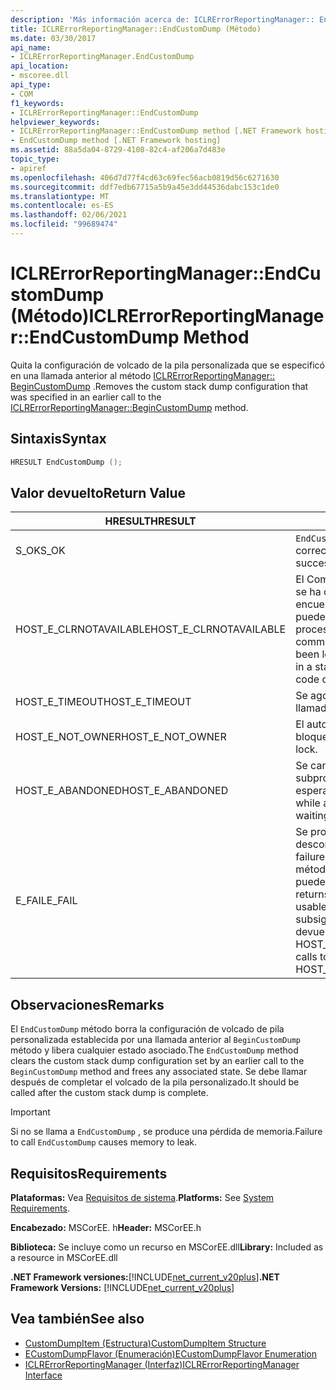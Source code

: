 ```yaml
---
description: 'Más información acerca de: ICLRErrorReportingManager:: EndCustomDump (método)'
title: ICLRErrorReportingManager::EndCustomDump (Método)
ms.date: 03/30/2017
api_name:
- ICLRErrorReportingManager.EndCustomDump
api_location:
- mscoree.dll
api_type:
- COM
f1_keywords:
- ICLRErrorReportingManager::EndCustomDump
helpviewer_keywords:
- ICLRErrorReportingManager::EndCustomDump method [.NET Framework hosting]
- EndCustomDump method [.NET Framework hosting]
ms.assetid: 88a5da04-8729-4108-82c4-af206a7d483e
topic_type:
- apiref
ms.openlocfilehash: 406d7d77f4cd63c69fec56acb0819d56c6271630
ms.sourcegitcommit: ddf7edb67715a5b9a45e3dd44536dabc153c1de0
ms.translationtype: MT
ms.contentlocale: es-ES
ms.lasthandoff: 02/06/2021
ms.locfileid: "99689474"
---
```

# <a name="iclrerrorreportingmanagerendcustomdump-method"></a><span data-ttu-id="ecf54-103">ICLRErrorReportingManager::EndCustomDump (Método)</span><span class="sxs-lookup"><span data-stu-id="ecf54-103">ICLRErrorReportingManager::EndCustomDump Method</span></span>

<span data-ttu-id="ecf54-104">Quita la configuración de volcado de la pila personalizada que se especificó en una llamada anterior al método [ICLRErrorReportingManager:: BeginCustomDump](iclrerrorreportingmanager-begincustomdump-method.md) .</span><span class="sxs-lookup"><span data-stu-id="ecf54-104">Removes the custom stack dump configuration that was specified in an earlier call to the [ICLRErrorReportingManager::BeginCustomDump](iclrerrorreportingmanager-begincustomdump-method.md) method.</span></span>  
  
## <a name="syntax"></a><span data-ttu-id="ecf54-105">Sintaxis</span><span class="sxs-lookup"><span data-stu-id="ecf54-105">Syntax</span></span>  
  
```cpp  
HRESULT EndCustomDump ();  
```  
  
## <a name="return-value"></a><span data-ttu-id="ecf54-106">Valor devuelto</span><span class="sxs-lookup"><span data-stu-id="ecf54-106">Return Value</span></span>  
  
|<span data-ttu-id="ecf54-107">HRESULT</span><span class="sxs-lookup"><span data-stu-id="ecf54-107">HRESULT</span></span>|<span data-ttu-id="ecf54-108">Descripción</span><span class="sxs-lookup"><span data-stu-id="ecf54-108">Description</span></span>|  
|-------------|-----------------|  
|<span data-ttu-id="ecf54-109">S_OK</span><span class="sxs-lookup"><span data-stu-id="ecf54-109">S_OK</span></span>|<span data-ttu-id="ecf54-110">`EndCustomDump` se devolvió correctamente.</span><span class="sxs-lookup"><span data-stu-id="ecf54-110">`EndCustomDump` returned successfully.</span></span>|  
|<span data-ttu-id="ecf54-111">HOST_E_CLRNOTAVAILABLE</span><span class="sxs-lookup"><span data-stu-id="ecf54-111">HOST_E_CLRNOTAVAILABLE</span></span>|<span data-ttu-id="ecf54-112">El Common Language Runtime (CLR) no se ha cargado en un proceso o el CLR se encuentra en un estado en el que no puede ejecutar código administrado ni procesar la llamada correctamente.</span><span class="sxs-lookup"><span data-stu-id="ecf54-112">The common language runtime (CLR) has not been loaded into a process, or the CLR is in a state in which it cannot run managed code or process the call successfully.</span></span>|  
|<span data-ttu-id="ecf54-113">HOST_E_TIMEOUT</span><span class="sxs-lookup"><span data-stu-id="ecf54-113">HOST_E_TIMEOUT</span></span>|<span data-ttu-id="ecf54-114">Se agotó el tiempo de espera de la llamada.</span><span class="sxs-lookup"><span data-stu-id="ecf54-114">The call timed out.</span></span>|  
|<span data-ttu-id="ecf54-115">HOST_E_NOT_OWNER</span><span class="sxs-lookup"><span data-stu-id="ecf54-115">HOST_E_NOT_OWNER</span></span>|<span data-ttu-id="ecf54-116">El autor de la llamada no posee el bloqueo.</span><span class="sxs-lookup"><span data-stu-id="ecf54-116">The caller does not own the lock.</span></span>|  
|<span data-ttu-id="ecf54-117">HOST_E_ABANDONED</span><span class="sxs-lookup"><span data-stu-id="ecf54-117">HOST_E_ABANDONED</span></span>|<span data-ttu-id="ecf54-118">Se canceló un evento mientras un subproceso o fibra bloqueados estaba esperando en él.</span><span class="sxs-lookup"><span data-stu-id="ecf54-118">An event was canceled while a blocked thread or fiber was waiting on it.</span></span>|  
|<span data-ttu-id="ecf54-119">E_FAIL</span><span class="sxs-lookup"><span data-stu-id="ecf54-119">E_FAIL</span></span>|<span data-ttu-id="ecf54-120">Se produjo un error grave desconocido.</span><span class="sxs-lookup"><span data-stu-id="ecf54-120">An unknown catastrophic failure occurred.</span></span> <span data-ttu-id="ecf54-121">Después de que un método devuelve E_FAIL, CLR ya no se puede usar en el proceso.</span><span class="sxs-lookup"><span data-stu-id="ecf54-121">After a method returns E_FAIL, the CLR is no longer usable within the process.</span></span> <span data-ttu-id="ecf54-122">Las llamadas subsiguientes a métodos de hospedaje devuelven HOST_E_CLRNOTAVAILABLE.</span><span class="sxs-lookup"><span data-stu-id="ecf54-122">Subsequent calls to hosting methods return HOST_E_CLRNOTAVAILABLE.</span></span>|  
  
## <a name="remarks"></a><span data-ttu-id="ecf54-123">Observaciones</span><span class="sxs-lookup"><span data-stu-id="ecf54-123">Remarks</span></span>  

 <span data-ttu-id="ecf54-124">El `EndCustomDump` método borra la configuración de volcado de pila personalizada establecida por una llamada anterior al `BeginCustomDump` método y libera cualquier estado asociado.</span><span class="sxs-lookup"><span data-stu-id="ecf54-124">The `EndCustomDump` method clears the custom stack dump configuration set by an earlier call to the `BeginCustomDump` method and frees any associated state.</span></span> <span data-ttu-id="ecf54-125">Se debe llamar después de completar el volcado de la pila personalizado.</span><span class="sxs-lookup"><span data-stu-id="ecf54-125">It should be called after the custom stack dump is complete.</span></span>  
  
> [!IMPORTANT]
> <span data-ttu-id="ecf54-126">Si no se llama a `EndCustomDump` , se produce una pérdida de memoria.</span><span class="sxs-lookup"><span data-stu-id="ecf54-126">Failure to call `EndCustomDump` causes memory to leak.</span></span>  
  
## <a name="requirements"></a><span data-ttu-id="ecf54-127">Requisitos</span><span class="sxs-lookup"><span data-stu-id="ecf54-127">Requirements</span></span>  

 <span data-ttu-id="ecf54-128">**Plataformas:** Vea [Requisitos de sistema](../../get-started/system-requirements.md).</span><span class="sxs-lookup"><span data-stu-id="ecf54-128">**Platforms:** See [System Requirements](../../get-started/system-requirements.md).</span></span>  
  
 <span data-ttu-id="ecf54-129">**Encabezado:** MSCorEE. h</span><span class="sxs-lookup"><span data-stu-id="ecf54-129">**Header:** MSCorEE.h</span></span>  
  
 <span data-ttu-id="ecf54-130">**Biblioteca:** Se incluye como un recurso en MSCorEE.dll</span><span class="sxs-lookup"><span data-stu-id="ecf54-130">**Library:** Included as a resource in MSCorEE.dll</span></span>  
  
 <span data-ttu-id="ecf54-131">**.NET Framework versiones:**[!INCLUDE[net_current_v20plus](../../../../includes/net-current-v20plus-md.md)]</span><span class="sxs-lookup"><span data-stu-id="ecf54-131">**.NET Framework Versions:** [!INCLUDE[net_current_v20plus](../../../../includes/net-current-v20plus-md.md)]</span></span>  
  
## <a name="see-also"></a><span data-ttu-id="ecf54-132">Vea también</span><span class="sxs-lookup"><span data-stu-id="ecf54-132">See also</span></span>

- [<span data-ttu-id="ecf54-133">CustomDumpItem (Estructura)</span><span class="sxs-lookup"><span data-stu-id="ecf54-133">CustomDumpItem Structure</span></span>](customdumpitem-structure.md)
- [<span data-ttu-id="ecf54-134">ECustomDumpFlavor (Enumeración)</span><span class="sxs-lookup"><span data-stu-id="ecf54-134">ECustomDumpFlavor Enumeration</span></span>](ecustomdumpflavor-enumeration.md)
- [<span data-ttu-id="ecf54-135">ICLRErrorReportingManager (Interfaz)</span><span class="sxs-lookup"><span data-stu-id="ecf54-135">ICLRErrorReportingManager Interface</span></span>](iclrerrorreportingmanager-interface.md)
